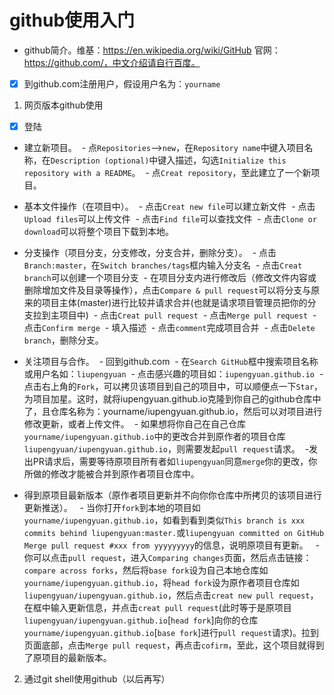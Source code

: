 # github使用入门
- github简介。维基：https://en.wikipedia.org/wiki/GitHub 官网：https://github.com/，中文介绍请自行百度。
- [x] 到github.com注册用户，假设用户名为：`yourname`
1. 网页版本github使用
- [x] 登陆
- 建立新项目。
  - 点`Repositories`-->`new`，在`Repository name`中键入项目名称，在`Description (optional)`中键入描述，勾选`Initialize this repository with a README`。
  - 点`Creat repository`，至此建立了一个新项目。
- 基本文件操作（在项目中）。
  - 点击`Creat new file`可以建立新文件
  - 点击`Upload files`可以上传文件
  - 点击`Find file`可以查找文件
  - 点击`Clone or download`可以将整个项目下载到本地。
- 分支操作（项目分支，分支修改，分支合并，删除分支）。
  - 点击`Branch:master`，在`Switch branches/tags`框内输入分支名
  - 点击`Creat branch`可以创建一个项目分支
  - 在项目分支内进行修改后（修改文件内容或删除增加文件及目录等操作），点击`Compare & pull request`可以将分支与原来的项目主体(master)进行比较并请求合并(也就是请求项目管理员把你的分支拉到主项目中)
  - 点击`Creat pull request`
  - 点击`Merge pull request`
  - 点击`Confirm merge`
  - 填入描述
  - 点击`comment`完成项目合并
  - 点击`Delete branch`，删除分支。
- 关注项目与合作。
  - 回到github.com
  - 在`Search GitHub`框中搜索项目名称或用户名如：`liupengyuan`
  - 点击感兴趣的项目如：`iupengyuan.github.io`
  - 点击右上角的`Fork`，可以拷贝该项目到自己的项目中，可以顺便点一下`Star`，为项目加星。这时，就将iupengyuan.github.io克隆到你自己的github仓库中了，且仓库名称为：yourname/iupengyuan.github.io，然后可以对项目进行修改更新，或者上传文件。
  - 如果想将你自己在自己仓库`yourname/iupengyuan.github.io`中的更改合并到原作者的项目仓库`liupengyuan/iupengyuan.github.io`，则需要发起`pull request`请求。
  -发出PR请求后，需要等待原项目所有者如`liupengyuan`同意`merge`你的更改，你所做的修改才能被合并到原作者项目仓库中。

 - 得到原项目最新版本（原作者项目更新并不向你你仓库中所拷贝的该项目进行更新推送）。
   - 当你打开`fork`到本地的项目如`yourname/iupengyuan.github.io`，如看到看到类似`This branch is xxx commits behind liupengyuan:master.`或`liupengyuan committed on GitHub  Merge pull request #xxx from yyyyyyyyy`的信息，说明原项目有更新。
   - 你可以点击`pull request`，进入`Comparing changes`页面，然后点击链接：`compare across forks`，然后将`base fork`设为自己本地仓库如`yourname/iupengyuan.github.io`，将`head fork`设为原作者项目仓库如`liupengyuan/iupengyuan.github.io`，然后点击`creat new pull request`，在框中输入更新信息，并点击`creat pull request`(此时等于是原项目`liupengyuan/iupengyuan.github.io`[`head fork`]向你的仓库`yourname/iupengyuan.github.io`[`base fork`]进行`pull request`请求)。拉到页面底部，点击`Merge pull request`，再点击`cofirm`，至此，这个项目就得到了原项目的最新版本。

2. 通过git shell使用github（以后再写）
